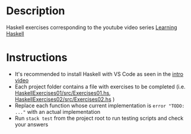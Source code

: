 # Description
Haskell exercises corresponding to the youtube video series [Learning Haskell](https://www.youtube.com/watch?v=vn1IOxVplKQ&list=PLHRF-X-NtQR4MZBvm05NshPIEI8ELID5m)

# Instructions
* It's recommended to install Haskell with VS Code as seen in the [intro video](https://www.youtube.com/watch?v=vn1IOxVplKQ&list=PLHRF-X-NtQR4MZBvm05NshPIEI8ELID5m&index=1)
* Each project folder contains a file with exercises to be completed
  (i.e. [HaskellExercises01/src/Exercises01.hs](HaskellExercises01/src/Exercises01.hs), [HaskellExercises02/src/Exercises02.hs](HaskellExercises02/src/Exercises02.hs) )
* Replace each function whose current implementation is `error "TODO: ..."` with an actual implementation
* Run `stack test` from the project root to run testing scripts and check your answers

